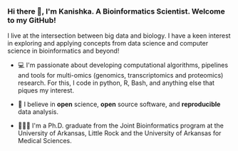 ### Hi there 👋, I'm Kanishka. A Bioinformatics Scientist. Welcome to my GitHub!

I live at the intersection between big data and biology. I have a keen interest in exploring and applying concepts from data science and computer science in bioinformatics and beyond!

- 💻 I'm passionate about developing computational algorithms, pipelines and tools for multi-omics (genomics, transcriptomics and proteomics) research. For this, I code in python, R, Bash, and anything else that piques my interest.

- 🧬 I believe in **open** science, **open** source software, and **reproducible** data analysis.

- 👨🏻‍🎓 I'm a Ph.D. graduate from the Joint Bioinformatics program at the University of Arkansas, Little Rock and the University of Arkansas for Medical Sciences.



<!--
**kanishkamanna/kanishkamanna** is a ✨ _special_ ✨ repository because its `README.md` (this file) appears on your GitHub profile.

Here are some ideas to get you started:

- 🔭 I’m currently working on ...
- 🌱 I’m currently learning ...
- 👯 I’m looking to collaborate on ...
- 🤔 I’m looking for help with ...
- 💬 Ask me about ...
- 📫 How to reach me: ...
- 😄 Pronouns: ...
- ⚡ Fun fact: ...
-->
